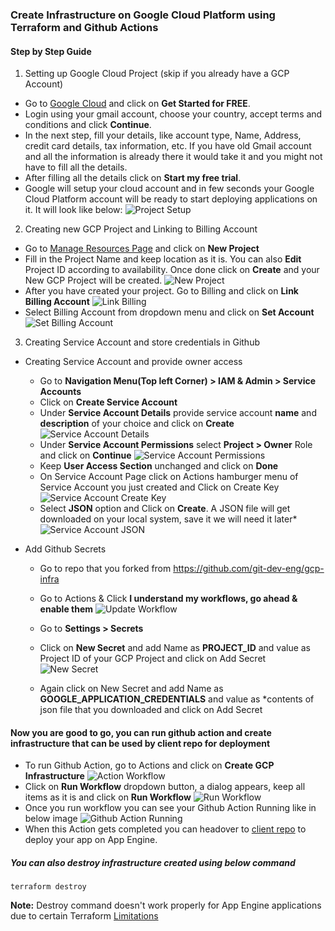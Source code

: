 ### Create Infrastructure on Google Cloud Platform using Terraform and Github Actions

#### Step by Step Guide

1. Setting up Google Cloud Project (skip if you already have a GCP Account)
-  Go to [Google Cloud](https://cloud.google.com/) and click on **Get Started for FREE**.
-  Login using your gmail account, choose your country, accept terms and conditions and click **Continue**.
-  In the next step, fill your details, like account type, Name, Address, credit card details, tax information, etc. If you have old Gmail account and all the information is already there it would take it and you might not have to fill all the details.
-  After filling all the details click on **Start my free trial**.
-  Google will setup your cloud account and in few seconds your Google Cloud Platform account will be ready to start deploying applications on it. It will look like below:
![Project Setup](/assets/gcp-project-setups-modified.jpg)

2. Creating new GCP Project and Linking to Billing Account
- Go to [Manage Resources Page](https://console.cloud.google.com/cloud-resource-manager?_ga=2.16905723.313995043.1600681234-1805943322.1596519952) and click on **New Project**
- Fill in the Project Name and keep location as it is. You can also **Edit** Project ID according to availability. Once done click on **Create** and your New GCP Project will be created.
![New Project](/assets/new-project-description-fied.jpg)
- After you have created your project. Go to Billing and click on **Link Billing Account**
![Link Billing](/assets/billing-account-fied.jpg)
- Select Billing Account from dropdown menu and click on **Set Account**
![Set Billing Account](/assets/set-billing-account-modified.jpg)


3. Creating Service Account and store credentials in Github

- Creating Service Account and provide owner access
  - Go to **Navigation Menu(Top left Corner) > IAM & Admin > Service Accounts**
  - Click on **Create Service Account**
  - Under **Service Account Details** provide service account **name** and **description** of your choice and click on **Create**
  ![Service Account Details](/assets/service-account-details-modified.jpg)
  - Under **Service Account Permissions** select **Project > Owner** Role and click on **Continue**
  ![Service Account Permissions](/assets/service-account-permissions-modified.jpg)
  - Keep **User Access Section** unchanged and click on **Done**
  - On Service Account Page click on Actions hamburger menu of Service Account you just created and Click on Create Key
  ![Service Account Create Key](/assets/service-account-create-key-modified.jpg)
  - Select **JSON** option and Click on **Create**. A JSON file will get downloaded on your local system, save it we will need it later*
  ![Service Account JSON](/assets/service-account-json-modified.jpg)

- Add Github Secrets
  - Go to repo that you forked from https://github.com/git-dev-eng/gcp-infra
  - Go to Actions & Click **I understand my workflows, go ahead & enable them**
  ![Update Workflow](/assets/understand-workflows.JPG)
  - Go to **Settings > Secrets**
  - Click on **New Secret** and add Name as **PROJECT_ID** and value as Project ID of your GCP Project and click on Add Secret
  ![New Secret](/assets/secret-project.JPG)

  - Again click on New Secret and add Name as **GOOGLE_APPLICATION_CREDENTIALS** and value as *contents of json file that you downloaded and click on Add Secret


#### Now you are good to go, you can run github action and create infrastructure that can be used by client repo for deployment
 - To run Github Action, go to Actions and click on **Create GCP Infrastructure**
 ![Action Workflow](/assets/action-workflow-modified.jpg)
 - Click on **Run Workflow** dropdown button, a dialog appears, keep all items as it is and click on **Run Workflow**
 ![Run Workflow](/assets/run-workflow-modified.jpg)
 - Once you run workflow you can see your Github Action Running like in below image
 ![Github Action Running](/assets/github-infra-deploy.JPG)
 - When this Action gets completed you can headover to [client repo](https://github.com/ayu004/deploy-springboot-on-appengine) to deploy your app on App Engine.


##### You can also **destroy** infrastructure created using below command
  ```
  terraform destroy
  ```
**Note:** Destroy command doesn't work properly for App Engine applications due to certain Terraform [Limitations](https://www.terraform.io/docs/providers/google/r/app_engine_application.html)
